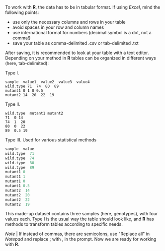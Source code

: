 To work with **R**, the data has to be in tabular format. If using *Excel*, mind the following points:
- use only the necessary columns and rows in your table
- avoid spaces in your row and column names
- use international format for numbers (decimal symbol is a dot, not a comma!)
- save your table as comma-delimited .csv or tab-delimited .txt

After saving, it is recommended to look at your table with a text editor. Depending on your method in **R** tables can be organized in different ways (here, tab-delimited):

Type I. 

```
sample  value1  value2  value3  value4
wild.type 71  74  80  89
mutant1 0 1 0 0.5
mutant2 14  20  22  19
``` 

Type II. 

``` 
wild.type  mutant1 mutant2
71  0 14
74  1  20
80  0  22
89  0.5 19
``` 

Type III. Used for various statistical methods

```R
sample  value
wild.type  71
wild.type  74
wild.type  80
wild.type  89
mutant1 0
mutant1 1
mutant1 0
mutant1 0.5
mutant2  14
mutant2  20
mutant2  22
mutant2  19
``` 

This made-up dataset contains three samples (here, genotypes), with four values each. Type I is the usual way the table should look like, and **R** has methods to transform tables according to specific needs. 

*Note* | 
If instead of commas, there are semicolons, use "Replace all" in *Notepad* and replace ; with , in the prompt. Now we are ready for working with **R**.
